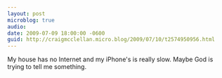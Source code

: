 ```yaml
---
layout: post
microblog: true
audio: 
date: 2009-07-09 18:00:00 -0600
guid: http://craigmcclellan.micro.blog/2009/07/10/t2574950956.html
---
```

My house has no Internet and my iPhone's is really slow. Maybe God is trying to tell me something.
